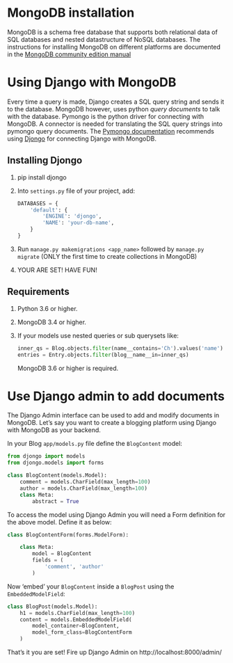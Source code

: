# MongoDB installation

MongoDB is a schema free database that supports both relational data of SQL databases and nested datastructure of NoSQL databases. The instructions for installing MongoDB on different platforms are documented in the [MongoDB community edition manual](https://docs.mongodb.com/manual/administration/install-community/)

# Using Django with MongoDB

Every time a query is made, Django creates a SQL query string and sends it to the database. MongoDB however, uses python *query documents* to talk with the database. Pymongo is the python driver for connecting with MongoDB. A connector is needed for translating the SQL query strings into pymongo query documents.  The [Pymongo documentation](https://api.mongodb.com/python/current/tools.html) recommends using [Djongo](https://nesdis.github.io/djongo/) for connecting Django with MongoDB.

## Installing Djongo

1. pip install djongo
2. Into `settings.py` file of your project, add:

      ```python
      DATABASES = {
          'default': {
              'ENGINE': 'djongo',
              'NAME': 'your-db-name',
          }
      }
      ```
  
3. Run `manage.py makemigrations <app_name>` followed by `manage.py migrate` (ONLY the first time to create collections in MongoDB)
4. YOUR ARE SET! HAVE FUN!

## Requirements

1. Python 3.6 or higher.
2. MongoDB 3.4 or higher.
3. If your models use nested queries or sub querysets like:
  
      ```python
      inner_qs = Blog.objects.filter(name__contains='Ch').values('name')
      entries = Entry.objects.filter(blog__name__in=inner_qs)
      ```
     MongoDB 3.6 or higher is required.

# Use Django admin to add documents

The Django Admin interface can be used to add and modify documents in MongoDB. Let’s say you want to create a blogging platform using Django with MongoDB as your backend.

In your Blog `app/models.py` file define the `BlogContent` model:

```python
from djongo import models
from djongo.models import forms

class BlogContent(models.Model):
    comment = models.CharField(max_length=100)
    author = models.CharField(max_length=100)
    class Meta:
        abstract = True
```

To access the model using Django Admin you will need a Form definition for the above model. Define it as below:

```python
class BlogContentForm(forms.ModelForm):

    class Meta:
        model = BlogContent
        fields = (
            'comment', 'author'
        )
```

Now ‘embed’ your `BlogContent` inside a `BlogPost` using the `EmbeddedModelField`:

```python
class BlogPost(models.Model):
    h1 = models.CharField(max_length=100)
    content = models.EmbeddedModelField(
        model_container=BlogContent,
        model_form_class=BlogContentForm
    )   
```

That’s it you are set! Fire up Django Admin on http://localhost:8000/admin/

